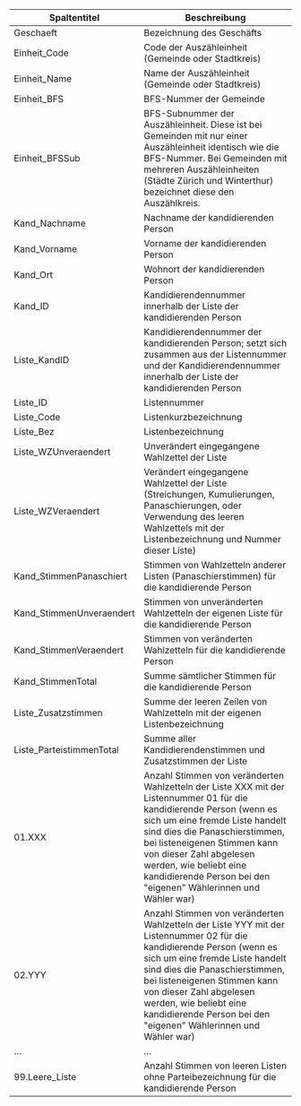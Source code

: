 |Spaltentitel            |Beschreibung                                                                                                                                                                                                                                                                                                                                  |
|------------------------|----------------------------------------------------------------------------------------------------------------------------------------------------------------------------------------------------------------------------------------------------------------------------------------------------------------------------------------------|
|Geschaeft               |Bezeichnung des Geschäfts                                                                                                                                                                                                                                                                                                                     |
|Einheit_Code            |Code der Auszähleinheit (Gemeinde oder Stadtkreis)                                                                                                                                                                                                                                                                                            |
|Einheit_Name            |Name der Auszähleinheit (Gemeinde oder Stadtkreis)                                                                                                                                                                                                                                                                                            |
|Einheit_BFS             |BFS-Nummer der Gemeinde                                                                                                                                                                                                                                                                                                                       |
|Einheit_BFSSub          |BFS-Subnummer der Auszähleinheit. Diese ist bei Gemeinden mit nur einer Auszähleinheit identisch wie die BFS-Nummer. Bei Gemeinden mit mehreren Auszähleinheiten (Städte Zürich und Winterthur) bezeichnet diese den Auszählkreis.                                                                                                            |
|Kand_Nachname           |Nachname der kandidierenden Person                                                                                                                                                                                                                                                                                                            |
|Kand_Vorname            |Vorname der kandidierenden Person                                                                                                                                                                                                                                                                                                             |
|Kand_Ort                |Wohnort der kandidierenden Person                                                                                                                                                                                                                                                                                                             |
|Kand_ID                 |Kandidierendennummer innerhalb der Liste der kandidierenden Person                                                                                                                                                                                                                                                                            |
|Liste_KandID            |Kandidierendennummer der kandidierenden Person; setzt sich zusammen aus der Listennummer und der Kandidierendennummer innerhalb der Liste der kandidierenden Person                                                                                                                                                                           |
|Liste_ID                |Listennummer                                                                                                                                                                                                                                                                                                                                  |
|Liste_Code              |Listenkurzbezeichnung                                                                                                                                                                                                                                                                                                                         |
|Liste_Bez               |Listenbezeichnung                                                                                                                                                                                                                                                                                                                             |
|Liste_WZUnveraendert    |Unverändert eingegangene Wahlzettel der Liste                                                                                                                                                                                                                                                                                                 |
|Liste_WZVeraendert      |Verändert eingegangene Wahlzettel der Liste (Streichungen, Kumulierungen, Panaschierungen, oder Verwendung des leeren Wahlzettels mit der Listenbezeichnung und Nummer dieser Liste)                                                                                                                                                          |
|Kand_StimmenPanaschiert |Stimmen von Wahlzetteln anderer Listen (Panaschierstimmen) für die kandidierende Person                                                                                                                                                                                                                                                       |
|Kand_StimmenUnveraendert|Stimmen von unveränderten Wahlzetteln der eigenen Liste für die kandidierende Person                                                                                                                                                                                                                                                          |
|Kand_StimmenVeraendert  |Stimmen von veränderten Wahlzetteln für die kandidierende Person                                                                                                                                                                                                                                                                              |
|Kand_StimmenTotal       |Summe sämtlicher Stimmen für die kandidierende Person                                                                                                                                                                                                                                                                                         |
|Liste_Zusatzstimmen     |Summe der leeren Zeilen von Wahlzetteln mit der eigenen Listenbezeichnung                                                                                                                                                                                                                                                                     |
|Liste_ParteistimmenTotal|Summe aller Kandidierendenstimmen und Zusatzstimmen der Liste                                                                                                                                                                                                                                                                                 |
|01.XXX                  |Anzahl Stimmen von veränderten Wahlzetteln der Liste XXX mit der Listennummer 01 für die kandidierende Person (wenn es sich um eine fremde Liste handelt sind dies die Panaschierstimmen, bei listeneigenen Stimmen kann von dieser Zahl abgelesen werden, wie beliebt eine kandidierende Person bei den "eigenen" Wählerinnen und Wähler war)|
|02.YYY                  |Anzahl Stimmen von veränderten Wahlzetteln der Liste YYY mit der Listennummer 02 für die kandidierende Person (wenn es sich um eine fremde Liste handelt sind dies die Panaschierstimmen, bei listeneigenen Stimmen kann von dieser Zahl abgelesen werden, wie beliebt eine kandidierende Person bei den "eigenen" Wählerinnen und Wähler war)|
|…                       |…                                                                                                                                                                                                                                                                                                                                             |
|99.Leere_Liste          |Anzahl Stimmen von leeren Listen ohne Parteibezeichnung für die kandidierende Person                                                                                                                                                                                                                                                          |
